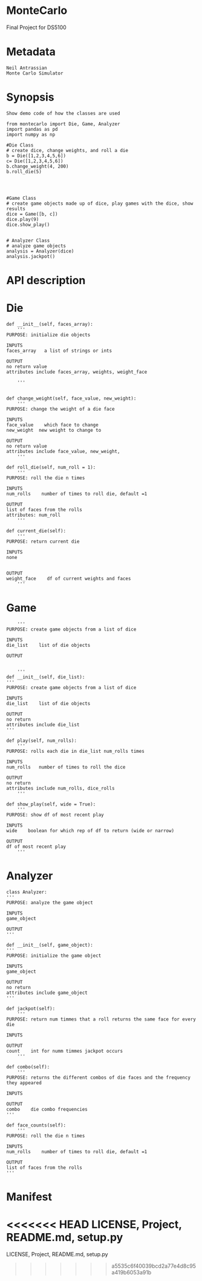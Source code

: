 # MonteCarlo
Final Project for DS5100


# Metadata
    Neil Antrassian
    Monte Carlo Simulator

# Synopsis
    Show demo code of how the classes are used
```
from montecarlo import Die, Game, Analyzer
import pandas as pd
import numpy as np

#Die Class
# create dice, change weights, and roll a die
b = Die([1,2,3,4,5,6])
c= Die([1,2,3,4,5,6])
b.change_weight(4, 200)
b.roll_die(5)




#Game Class
# create game objects made up of dice, play games with the dice, show results
dice = Game([b, c])
dice.play(9)
dice.show_play()


# Analyzer Class
# analyze game objects
analysis = Analyzer(dice)
analysis.jackpot()

```


# API description

# Die
    def __init__(self, faces_array):
        '''
    PURPOSE: initialize die objects
    
    INPUTS
    faces_array   a list of strings or ints
    
    OUTPUT
    no return value
    attributes include faces_array, weights, weight_face
    
        '''
        
        
    def change_weight(self, face_value, new_weight):
        '''
    PURPOSE: change the weight of a die face
    
    INPUTS
    face_value    which face to change
    new_weight  new weight to change to
    
    OUTPUT
    no return value
    attributes include face_value, new_weight, 
        '''
    
    def roll_die(self, num_roll = 1):
        '''
    PURPOSE: roll the die n times
    
    INPUTS
    num_rolls    number of times to roll die, default =1 
    
    OUTPUT
    list of faces from the rolls
    attributes: num_roll
        '''
        
    def current_die(self):
        '''
    PURPOSE: return current die
    
    INPUTS
    none

    
    OUTPUT
    weight_face    df of current weights and faces
        '''
# Game
        '''
    PURPOSE: create game objects from a list of dice
    
    INPUTS
    die_list    list of die objects
    
    OUTPUT


        '''
    def __init__(self, die_list):
    '''
    PURPOSE: create game objects from a list of dice
    
    INPUTS
    die_list    list of die objects
    
    OUTPUT
    no return
    attributes include die_list
    '''
    
    def play(self, num_rolls):
        '''
    PURPOSE: rolls each die in die_list num_rolls times
    
    INPUTS
    num_rolls   number of times to roll the dice
    
    OUTPUT
    no return
    attributes include num_rolls, dice_rolls
        '''
        
    def show_play(self, wide = True):
        '''
    PURPOSE: show df of most recent play
    
    INPUTS
    wide    boolean for which rep of df to return (wide or narrow)
    
    OUTPUT
    df of most recent play
        '''
# Analyzer
    class Analyzer:
    '''
    PURPOSE: analyze the game object
    
    INPUTS
    game_object
    
    OUTPUT
    '''
    
    def __init__(self, game_object):
    '''
    PURPOSE: initialize the game object
    
    INPUTS
    game_object
    
    OUTPUT
    no return
    attributes include game_object
    '''
    
    def jackpot(self):
        '''
    PURPOSE: return num timmes that a roll returns the same face for every die
    
    INPUTS
    
    OUTPUT
    count    int for numm timmes jackpot occurs 
        '''
        
    def combo(self):
        '''
    PURPOSE: returns the different combos of die faces and the frequency they appeared
    
    INPUTS
    
    OUTPUT
    combo    die combo frequencies
    '''
    
    def face_counts(self):
        '''
    PURPOSE: roll the die n times
    
    INPUTS
    num_rolls    number of times to roll die, default =1 
    
    OUTPUT
    list of faces from the rolls
    '''
    
# Manifest
<<<<<<< HEAD
LICENSE, Project, README.md, setup.py
=======
LICENSE, Project, README.md, setup.py
>>>>>>> a5535c6f40039bcd2a77e4d8c95a419b6053a91b
